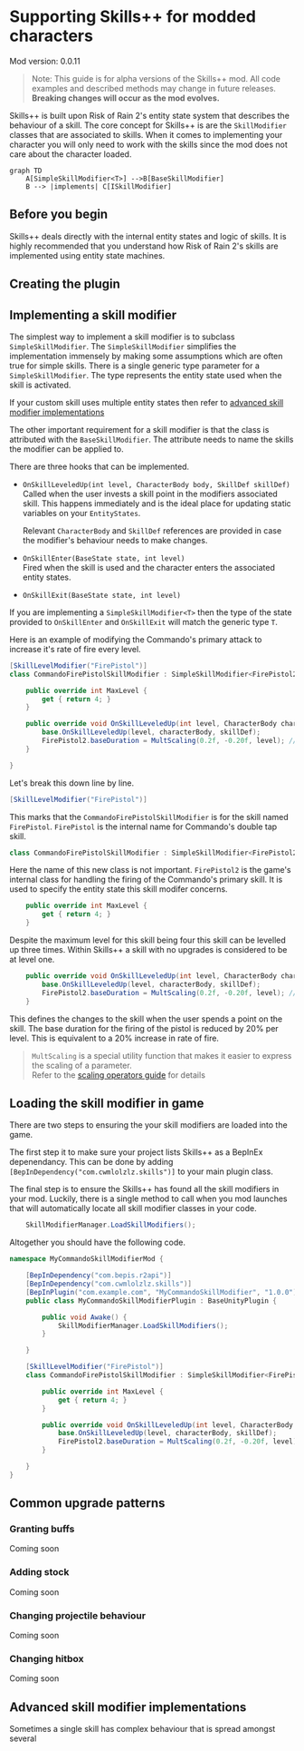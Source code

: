 # Supporting Skills++ for modded characters

Mod version: 0.0.11

> Note: This guide is for alpha versions of the Skills++ mod.
> All code examples and described methods may change in future releases.
> **Breaking changes will occur as the mod evolves.**

Skills++ is built upon Risk of Rain 2's entity state system that describes the behaviour of a skill.
The core concept for Skills++ is are the `SkillModifier` classes that are associated to skills.
When it comes to implementing your character you will only need to work with the skills since the mod does not care about the character loaded.

```mermaid
graph TD
    A[SimpleSkillModifier<T>] -->B[BaseSkillModifier]
    B --> |implements| C[ISkillModifier]
```

## Before you begin

Skills++ deals directly with the internal entity states and logic of skills. 
It is highly recommended that you understand how Risk of Rain 2's skills are implemented using entity state machines.

## Creating the plugin

## Implementing a skill modifier

The simplest way to implement a skill modifier is to subclass `SimpleSkillModifier`.
The `SimpleSkillModifier` simplifies the implementation immensely by making some assumptions which are often true for simple skills.
There is a single generic type parameter for a `SimpleSkillModifier`.
The type represents the entity state used when the skill is activated.

If your custom skill uses multiple entity states then refer to [advanced skill modifier implementations](https://gitlab.com/cwmlolzlz/ror2skillsplusplus/-/tree/feature/public-api/Documentation/supporting-modded-characters.md#advanced-skill-modifier-implementations)

The other important requirement for a skill modifier is that the class is attributed with the `BaseSkillModifier`.
The attribute needs to name the skills the modifier can be applied to.

There are three hooks that can be implemented.

* `OnSkillLeveledUp(int level, CharacterBody body, SkillDef skillDef)`</br>
  Called when the user invests a skill point in the modifiers associated skill. This happens immediately and is the ideal place for updating static variables on your `EntityStates`.

  Relevant `CharacterBody` and `SkillDef` references are provided in case the modifier's behaviour needs to make changes.

* `OnSkillEnter(BaseState state, int level)`</br>
  Fired when the skill is used and the character enters the associated entity states.

* `OnSkillExit(BaseState state, int level)`</br>

If you are implementing a `SimpleSkillModifier<T>` then the type of the state provided to `OnSkillEnter` and `OnSkillExit` will match the generic type `T`.

Here is an example of modifying the Commando's primary attack to increase it's rate of fire every level.

```c#
[SkillLevelModifier("FirePistol")]
class CommandoFirePistolSkillModifier : SimpleSkillModifier<FirePistol2> {

    public override int MaxLevel {
        get { return 4; }
    }

    public override void OnSkillLeveledUp(int level, CharacterBody characterBody, SkillDef skillDef) {
        base.OnSkillLeveledUp(level, characterBody, skillDef);
        FirePistol2.baseDuration = MultScaling(0.2f, -0.20f, level); // decrease the pistols base duration by 20% every level
    }

}
```

Let's break this down line by line.

```c#
[SkillLevelModifier("FirePistol")]
```

This marks that the `CommandoFirePistolSkillModifier` is for the skill named `FirePistol`.
`FirePistol` is the internal name for Commando's double tap skill.

```c#
class CommandoFirePistolSkillModifier : SimpleSkillModifier<FirePistol2> {
```

Here the name of this new class is not important.
`FirePistol2` is the game's internal class for handling the firing of the Commando's primary skill.
It is used to specify the entity state this skill modifer concerns.

```c#
    public override int MaxLevel {
        get { return 4; }
    }
```

Despite the maximum level for this skill being four this skill can be levelled up three times.
Within Skills++ a skill with no upgrades is considered to be at level one.

```c#
    public override void OnSkillLeveledUp(int level, CharacterBody characterBody, SkillDef skillDef) {
        base.OnSkillLeveledUp(level, characterBody, skillDef);
        FirePistol2.baseDuration = MultScaling(0.2f, -0.20f, level); // decrease the pistols base duration by 20% every level
    }
```

This defines the changes to the skill when the user spends a point on the skill.
The base duration for the firing of the pistol is reduced by 20% per level. This is equivalent to a 20% increase in rate of fire.

> `MultScaling` is a special utility function that makes it easier to express the scaling of a parameter.</br>
> Refer to the [scaling operators guide](scaling-operators.md) for details

## Loading the skill modifier in game

There are two steps to ensuring the your skill modifiers are loaded into the game.

The first step it to make sure your project lists Skills++ as a BepInEx depenendancy.
This can be done by adding `[BepInDependency("com.cwmlolzlz.skills")]` to your main plugin class.

The final step is to ensure the Skills++ has found all the skill modifiers in your mod.
Luckily, there is a single method to call when you mod launches that will automatically locate all skill modifier classes in your code.

```c#
    SkillModifierManager.LoadSkillModifiers();
```

Altogether you should have the following code.

```c#
namespace MyCommandoSkillModifierMod {

    [BepInDependency("com.bepis.r2api")]
    [BepInDependency("com.cwmlolzlz.skills")]
    [BepInPlugin("com.example.com", "MyCommandoSkillModifier", "1.0.0")]
    public class MyCommandoSkillModifierPlugin : BaseUnityPlugin {

        public void Awake() {
            SkillModifierManager.LoadSkillModifiers();
        }

    }

    [SkillLevelModifier("FirePistol")]
    class CommandoFirePistolSkillModifier : SimpleSkillModifier<FirePistol2> {

        public override int MaxLevel {
            get { return 4; }
        }

        public override void OnSkillLeveledUp(int level, CharacterBody characterBody, SkillDef skillDef) {
            base.OnSkillLeveledUp(level, characterBody, skillDef);
            FirePistol2.baseDuration = MultScaling(0.2f, -0.20f, level); // decrease the pistols base duration by 20% every level
        }

    }
}
```

## Common upgrade patterns

### Granting buffs

Coming soon

### Adding stock

Coming soon

### Changing projectile behaviour

Coming soon

### Changing hitbox

Coming soon

## Advanced skill modifier implementations

Sometimes a single skill has complex behaviour that is spread amongst several 
